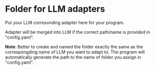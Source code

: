 
# Folder for LLM adapters

Put your LLM corresonding adapter here for your program.

Adapter will be merged into LLM if the correct path/name is provided in "config.yaml".

__Note__: Better to create and named the folder exactly the same as the correspongding name of LLM you want to adapt to. The program will automatically generate the path to the name of folder you assign in "config.yaml".